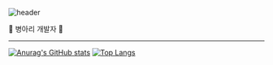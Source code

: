 ![header](https://capsule-render.vercel.app/api?type=wave&color=#B897FF&height=300&section=header&text=Welcome!&fontSize=90)

🌱 병아리 개발자 🌱
<hr>

[![Anurag's GitHub stats](https://github-readme-stats.vercel.app/api?username=JISOOs)](https://github.com/JISOOs/github-readme-stats)
[![Top Langs](https://github-readme-stats.vercel.app/api/top-langs/?username=JISOOs&layout=compact)](https://github.com/anuraghazra/github-readme-stats)

